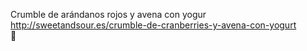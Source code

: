 Crumble de arándanos rojos y avena con yogur	http://sweetandsour.es/crumble-de-cranberries-y-avena-con-yogurt	
਍